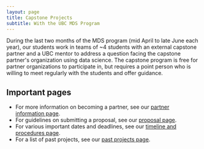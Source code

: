 ```yaml
---
layout: page
title: Capstone Projects
subtitle: With the UBC MDS Program
---
```


During the last two months of the MDS program (mid April to late June each year), our students work in teams of ~4 students with an external capstone partner and a UBC mentor to address a question facing the capstone partner's organization using data science. The capstone program is free for partner organizations to participate in, but requires a point person who is willing to meet regularly with the students and offer guidance.

## Important pages

- For more information on becoming a partner, see our [partner information page](/capstone/partner_info).
- For guidelines on submitting a proposal, see our [proposal page](/capstone/proposal).
- For various important dates and deadlines, see our [timeline and procedures page](/capstone/timeline).
- For a list of past projects, see our [past projects page](/capstone/past_projects).
